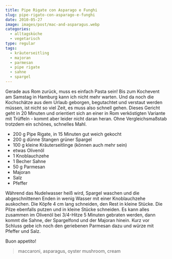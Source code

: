 ```yaml
---
title: Pipe Rigate con Asparago e Funghi
slug: pipe-rigato-con-asparago-e-funghi
date: 2010-05-27
image: images/post/mac-and-asparagus.webp
categories: 
  - alltagsküche
  - vegetarisch
type: regular
tags: 
  - kräuterseitling
  - majoran
  - parmesan
  - pipe rigate
  - sahne
  - spargel
---
```


Gerade aus Rom zurück, muss es einfach Pasta sein! Bis zum Kochevent am Samstag in Hamburg kann ich nicht mehr warten. Und da noch die Kochschätze aus dem Urlaub geborgen, begutachtet und verstaut werden müssen, ist nicht so viel Zeit, es muss also schnell gehen. Dieses Gericht geht in 20 Minuten und orientiert sich an einer in Rom verköstigten Variante mit Trüffeln - kommt aber leider nicht daran heran. Ohne Vergleichsmaßstab trotzdem ein schönes, schnelles Mahl.

* 200 g Pipe Rigate, in 15 Minuten gut weich gekocht 
* 200 g dünne Stangen grüner Spargel 
* 100 g kleine Kräuterseitlinge (können auch mehr sein) 
* etwas Olivenöl 
* 1 Knoblauchzehe 
* 1 Becher Sahne 
* 50 g Parmesan 
* Majoran 
* Salz 
* Pfeffer

Während das Nudelwasser heiß wird, Spargel waschen und die abgeschnittenen Enden in wenig Wasser mit einer Knoblauchzehe auskochen. Die Köpfe 4 cm lang schneiden, den Rest in kleine Stücke. Die Pilze ebenfalls putzen und in kleine Stücke schneiden. Es kann alles zusammen im Olivenöl bei 3/4-Hitze 5 Minuten gebraten werden, dann kommt die Sahne, der Spargelfond und der Majoran hinein. Kurz vor Schluss gebe ich noch den geriebenen Parmesan dazu und würze mit Pfeffer und Salz.

Buon appetito!

> maccaroni, asparagus, oyster mushroom, cream